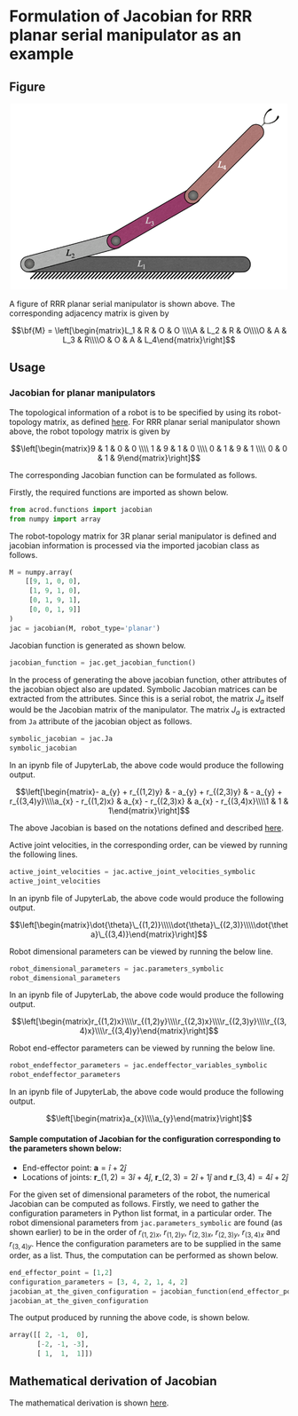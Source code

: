 # Formulation of Jacobian for RRR planar serial manipulator as an example

## Figure

<p align="center">
    <img src="../images/RRR.png" alt="RRR planar serial manipulator" width="500px">
</p>

A figure of RRR planar serial manipulator is shown above. The corresponding adjacency matrix is given by

$$\bf{M} = \left[\begin{matrix}L_1 & R & O & O \\\\A & L_2 & R & O\\\\O & A & L_3 & R\\\\O & O & A & L_4\end{matrix}\right]$$

## Usage

### Jacobian for planar manipulators

The topological information of a robot is to be specified by using its robot-topology matrix, as defined [here](Robot_Topology_Matrix.md). For RRR planar serial manipulator shown above, the robot topology matrix is given by

$$\left[\begin{matrix}9 & 1 & 0 & 0 \\\\ 1 & 9 & 1 & 0 \\\\ 0 & 1 & 9 & 1 \\\\ 0 & 0 & 1 & 9\end{matrix}\right]$$

The corresponding Jacobian function can be formulated as follows.

Firstly, the required functions are imported as shown below.
```py
from acrod.functions import jacobian
from numpy import array
```


The robot-topology matrix for 3R planar serial manipulator is defined and jacobian information is processed via the imported jacobian class as follows.
```py
M = numpy.array(
    [[9, 1, 0, 0],
     [1, 9, 1, 0],
     [0, 1, 9, 1],
     [0, 0, 1, 9]]
)
jac = jacobian(M, robot_type='planar')
```


Jacobian function is generated as shown below.
```py
jacobian_function = jac.get_jacobian_function()
```


In the process of generating the above jacobian function, other attributes of the jacobian object also are updated. Symbolic Jacobian matrices can be extracted from the attributes. Since this is a serial robot, the matrix $J_a$ itself would be the Jacobian matrix of the manipulator. The matrix $J_a$ is extracted from `Ja` attribute of the jacobian object as follows.
```py
symbolic_jacobian = jac.Ja
symbolic_jacobian
```

In an ipynb file of JupyterLab, the above code would produce the following output.

$$\left[\begin{matrix}- a_{y} + r_{(1,2)y} & - a_{y} + r_{(2,3)y} & - a_{y} + r_{(3,4)y}\\\\a_{x} - r_{(1,2)x} & a_{x} - r_{(2,3)x} & a_{x} - r_{(3,4)x}\\\\1 & 1 & 1\end{matrix}\right]$$

The above Jacobian is based on the notations defined and described [here](Notation_and_Nomenclature.md).

Active joint velocities, in the corresponding order, can be viewed by running the following lines.
```py
active_joint_velocities = jac.active_joint_velocities_symbolic
active_joint_velocities
```

In an ipynb file of JupyterLab, the above code would produce the following output.

$$\left[\begin{matrix}\dot{\theta}\_{(1,2)}\\\\\dot{\theta}\_{(2,3)}\\\\\dot{\theta}\_{(3,4)}\end{matrix}\right]$$

Robot dimensional parameters can be viewed by running the below line.
```py
robot_dimensional_parameters = jac.parameters_symbolic
robot_dimensional_parameters
```

In an ipynb file of JupyterLab, the above code would produce the following output.

$$\left[\begin{matrix}r_{(1,2)x}\\\\r_{(1,2)y}\\\\r_{(2,3)x}\\\\r_{(2,3)y}\\\\r_{(3,4)x}\\\\r_{(3,4)y}\end{matrix}\right]$$


Robot end-effector parameters can be viewed by running the below line.
```py
robot_endeffector_parameters = jac.endeffector_variables_symbolic
robot_endeffector_parameters
```

In an ipynb file of JupyterLab, the above code would produce the following output.

$$\left[\begin{matrix}a_{x}\\\\a_{y}\end{matrix}\right]$$

#### Sample computation of Jacobian for the configuration corresponding to the parameters shown below:

- End-effector point: $\textbf{a}=\hat{i}+2\hat{j}$
- Locations of joints: $\textbf{r}\_{(1,2)}=3\hat{i}+4\hat{j}$, $\textbf{r}\_{(2,3)}=2\hat{i}+1\hat{j}$ and $\textbf{r}\_{(3,4)}=4\hat{i}+2\hat{j}$

For the given set of dimensional parameters of the robot, the numerical Jacobian can be computed as follows. Firstly, we need to gather the configuration parameters in Python list format, in a particular order. The robot dimensional parameters from `jac.parameters_symbolic` are found (as shown earlier) to be in the order of $r_{(1,2)x}$, $r_{(1,2)y}$, $r_{(2,3)x}$, $r_{(2,3)y}$, $r_{(3,4)x}$ and $r_{(3,4)y}$. Hence the configuration parameters are to be supplied in the same order, as a list. Thus, the computation can be performed as shown below.
```py
end_effector_point = [1,2]
configuration_parameters = [3, 4, 2, 1, 4, 2]
jacobian_at_the_given_configuration = jacobian_function(end_effector_point, configuration_parameters)
jacobian_at_the_given_configuration
```

The output produced by running the above code, is shown below.
```py
array([[ 2, -1,  0],
       [-2, -1, -3],
       [ 1,  1,  1]])
```

## Mathematical derivation of Jacobian

The mathematical derivation is shown [here](../maths/3R_serial_robot.md).
